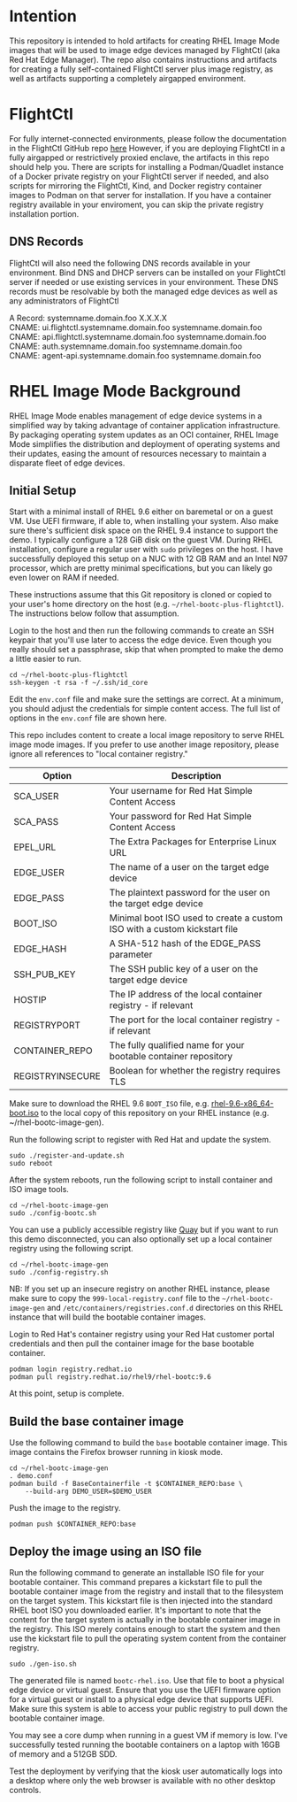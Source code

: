 # Intention

This repository is intended to hold artifacts for creating RHEL Image Mode images 
that will be used to image edge devices managed by FlightCtl (aka Red Hat Edge Manager).
The repo also contains instructions and artifacts for creating a fully self-contained 
FlightCtl server plus image registry, as well as artifacts supporting a completely 
airgapped environment.

# FlightCtl

For fully internet-connected environments, please follow the documentation in the FlightCtl GitHub repo [here](https://github.com/flightctl/flightctl/blob/main/docs/user/introduction.md)
However, if you are deploying FlightCtl in a fully airgapped or restrictively proxied enclave, the artifacts 
in this repo should help you.  There are scripts for installing a Podman/Quadlet instance of
a Docker private registry on your FlightCtl server if needed, and also scripts for mirroring the 
FlightCtl, Kind, and Docker registry container images to Podman on that server for installation.
If you have a container registry available in your enviroment, you can skip the private registry 
installation portion.

## DNS Records

FlightCtl will also need the following DNS records available in your environment.
Bind DNS and DHCP servers can be installed on your FlightCtl server if needed or
use existing services in your environment.  These DNS records must be resolvable
by both the managed edge devices as well as any administrators of FlightCtl

A Record: systemname.domain.foo                 X.X.X.X  
CNAME:    ui.flightctl.systemname.domain.foo    systemname.domain.foo  
CNAME:    api.flightctl.systemname.domain.foo   systemname.domain.foo  
CNAME:    auth.systemname.domain.foo            systemname.domain.foo  
CNAME:    agent-api.systemname.domain.foo       systemname.domain.foo  

# RHEL Image Mode Background
RHEL Image Mode enables management of edge device systems in a simplified
way by taking advantage of container application infrastructure. By
packaging operating system updates as an OCI container, RHEL Image Mode
simplifies the distribution and deployment of operating systems and
their updates, easing the amount of resources necessary to maintain a
disparate fleet of edge devices.


## Initial Setup
Start with a minimal install of RHEL 9.6 either on baremetal or on a guest
VM. Use UEFI firmware, if able to, when installing your system. Also make
sure there's sufficient disk space on the RHEL 9.4 instance to support the
demo. I typically configure a 128 GiB disk on the guest VM.  During RHEL
installation, configure a regular user with `sudo` privileges on the host.
I have successfully deployed this setup on a NUC with 12 GB RAM and an Intel
N97 processor, which are pretty minimal specifications, but you can likely go
even lower on RAM if needed.

These instructions assume that this Git repository is cloned or copied to your
user's home directory on the host (e.g. `~/rhel-bootc-plus-flightctl`). The
instructions below follow that assumption.

Login to the host and then run the following commands to create an SSH
keypair that you'll use later to access the edge device. Even though you
really should set a passphrase, skip that when prompted to make the demo
a little easier to run.

    cd ~/rhel-bootc-plus-flightctl
    ssh-keygen -t rsa -f ~/.ssh/id_core

Edit the `env.conf` file and make sure the settings are correct. At a
minimum, you should adjust the credentials for simple content access.
The full list of options in the `env.conf` file are shown here.

This repo includes content to create a local image repository to serve RHEL image mode
images.  If you prefer to use another image repository, please ignore all references
to "local container registry."

| Option           | Description |
| -----------------| ----------- |
| SCA_USER         | Your username for Red Hat Simple Content Access |
| SCA_PASS         | Your password for Red Hat Simple Content Access |
| EPEL_URL         | The Extra Packages for Enterprise Linux URL |
| EDGE_USER        | The name of a user on the target edge device |
| EDGE_PASS        | The plaintext password for the user on the target edge device |
| BOOT_ISO         | Minimal boot ISO used to create a custom ISO with a custom kickstart file |
| EDGE_HASH        | A SHA-512 hash of the EDGE_PASS parameter |
| SSH_PUB_KEY      | The SSH public key of a user on the target edge device |
| HOSTIP           | The IP address of the local container registry - if relevant|
| REGISTRYPORT     | The port for the local container registry - if relevant |
| CONTAINER_REPO   | The fully qualified name for your bootable container repository |
| REGISTRYINSECURE | Boolean for whether the registry requires TLS |

Make sure to download the RHEL 9.6 `BOOT_ISO` file, e.g. [rhel-9.6-x86_64-boot.iso](https://access.redhat.com/downloads/content/rhel)
to the local copy of this repository on your RHEL instance
(e.g. ~/rhel-bootc-image-gen).

Run the following script to register with Red Hat and update the system.

    sudo ./register-and-update.sh
    sudo reboot

After the system reboots, run the following script to install container
and ISO image tools.

    cd ~/rhel-bootc-image-gen
    sudo ./config-bootc.sh

You can use a publicly accessible registry like [Quay](https://quay.io)
but if you want to run this demo disconnected, you can also optionally
set up a local container registry using the following script.

    cd ~/rhel-bootc-image-gen
    sudo ./config-registry.sh

NB: If you set up an insecure registry on another RHEL instance,
please make sure to copy the `999-local-registry.conf` file to the
`~/rhel-bootc-image-gen` and `/etc/containers/registries.conf.d`
directories on this RHEL instance that will build the bootable container
images.

Login to Red Hat's container registry using your Red Hat customer portal
credentials and then pull the container image for the base bootable
container.

    podman login registry.redhat.io
    podman pull registry.redhat.io/rhel9/rhel-bootc:9.6

At this point, setup is complete.

## Build the base container image
Use the following command to build the `base` bootable container
image. This image contains the Firefox browser running in kiosk mode.

    cd ~/rhel-bootc-image-gen
    . demo.conf
    podman build -f BaseContainerfile -t $CONTAINER_REPO:base \
        --build-arg DEMO_USER=$DEMO_USER

Push the image to the registry.

    podman push $CONTAINER_REPO:base


## Deploy the image using an ISO file
Run the following command to generate an installable ISO file for your
bootable container. This command prepares a kickstart file to pull
the bootable container image from the registry and install that to the
filesystem on the target system. This kickstart file is then injected
into the standard RHEL boot ISO you downloaded earlier. It's important to
note that the content for the target system is actually in the bootable
container image in the registry. This ISO merely contains enough to start
the system and then use the kickstart file to pull the operating system
content from the container registry.

    sudo ./gen-iso.sh

The generated file is named `bootc-rhel.iso`. Use that file to boot
a physical edge device or virtual guest. Ensure that you use the UEFI
firmware option for a virtual guest or install to a physical edge device
that supports UEFI. Make sure this system is able to access your public
registry to pull down the bootable container image.

You may see a core dump when running in a guest VM if
memory is low. I've successfully tested running the bootable containers
on a laptop with 16GB of memory and a 512GB SDD.

Test the deployment by verifying that the kiosk user automatically logs
into a desktop where only the web browser is available with no other
desktop controls.
